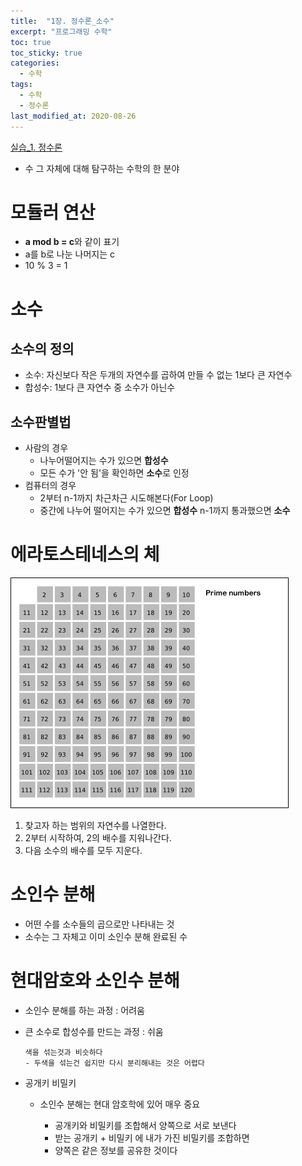 ```yaml
---
title:  "1장. 정수론_소수"
excerpt: "프로그래밍 수학"
toc: true
toc_sticky: true
categories:
  - 수학
tags:
  - 수학
  - 정수론
last_modified_at: 2020-08-26
---
```


[실습_1. 정수론](https://limjun92.github.io/%EC%88%98%ED%95%99_test/%EC%8B%A4%EC%8A%B5_1.-%EC%A0%95%EC%88%98%EB%A1%A0/)

* 수 그 자체에 대해 탐구하는 수학의 한 분야

# 모듈러 연산

* **a mod b = c**와 같이 표기
* a를 b로 나눈 나머지는 c
* 10 % 3 = 1

# 소수

## 소수의 정의

* 소수: 자신보다 작은 두개의 자연수를 곱하여 만들 수 없는 1보다 큰 자연수
* 합성수: 1보다 큰 자연수 중 소수가 아닌수

## 소수판별법

* 사람의 경우
  * 나누어떨어지는 수가 있으면 **합성수**
  * 모든 수가 '안 됨'을 확인하면 **소수**로 인정
* 컴퓨터의 경우
  * 2부터 n-1까지 차근차근 시도해본다(For Loop)
  * 중간에 나누어 떨어지는 수가 있으면 **합성수** n-1까지 통과했으면 **소수**

# 에라토스테네스의 체

![에라토스](/assets/images/elice/에라토스.gif) 
  
1. 찾고자 하는 범위의 자연수를 나열한다.
2. 2부터 시작하여, 2의 배수를 지워나간다.
3. 다음 소수의 배수를 모두 지운다.

# 소인수 분해

* 어떤 수를 소수들의 곱으로만 나타내는 것
* 소수는 그 자체고 이미 소인수 분해 완료된 수

# 현대암호와 소인수 분해

* 소인수 분해를 하는 과정 : 어려움
* 큰 소수로 합성수를 만드는 과정 : 쉬움
    
      색을 섞는것과 비슷하다
      - 두색을 섞는건 쉽지만 다시 분리해내는 것은 어렵다 
      
* 공개키 비밀키 
  * 소인수 분해는 현대 암호학에 있어 매우 중요

      - 공개키와 비밀키를 조합해서 양쪽으로 서로 보낸다
      - 받는 공개키 + 비밀키 에 내가 가진 비밀키를 조합하면
      - 양쪽은 같은 정보를 공유한 것이다
